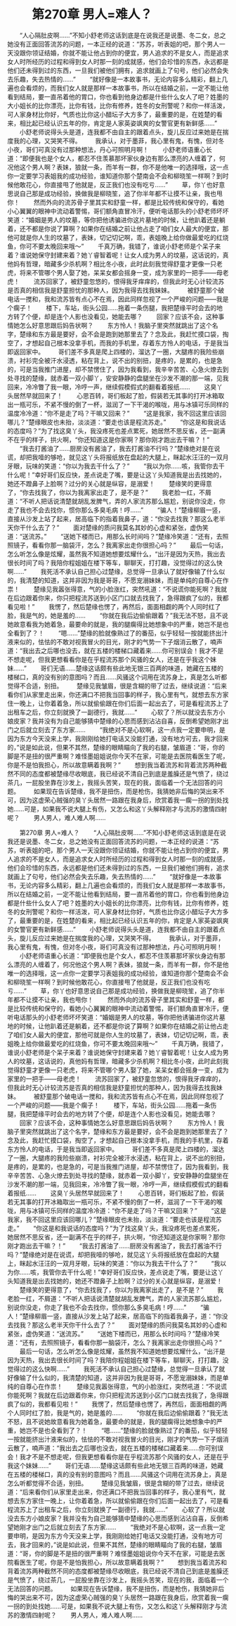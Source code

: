# 　　第270章 男人=难人？
　　“人心隔肚皮啊……”不知小舒老师这话到底是在说我还是说墨、冬二女，总之她没有正面回答流苏的问题，一本正经的说道：“苏苏，听表姐的吧，那个男人一天没跟你领证结婚，你就不能让他占到你的便宜，男人追求的不是女人，而是追求女人时所经历的过程和得到女人时那一刻的成就感，他们会珍惜的东西，永远都是他们还未得到过的东西，一旦我们被他们拥有，追求就画上了句号，他们必然会失去乐趣，失去热情的……”
　　“就好像是一本故事书，无论内容多么精彩，翻上几遍也会看烦的，而我们女人就是那样一本故事书，所以在结婚之前，一定不能让他看到结局，要一直吊着他的胃口，你也看到他身边都是什些什么女人了吧？姓墨的大小姐长的比你漂亮，比你有钱，比你有修养，姓冬的女刑警呢？和你一样活泼，可人家身材比你好，气质也比你这小醋坛子大方多了，最重要的是，在姓楚的看来，相比起已经认识五年的你，肯定是人家英姿飒爽的女警官更有新鲜感……”
　　小舒老师说得头头是道，连我都不由自主的跟着点头，旋儿反应过来她是在揣度我的心理，又哭笑不得。
　　我承认，对于墨菲，我心里有鬼，有愧，但对冬小夜，哥们可真没有过那种想法，丹心可照明月啊！
　　小舒老师语重心长道：“即便我也是个女人，都忍不住羡慕那坏家伙身边有那么漂亮的人缠着了，何况他这个男人啊？表妹，狼就一条，而羊有一群，你不是他唯一的选择哦，这一点你一定要学习表姐我的成功经验，谁知道你那个楚南会不会和柳晓笙一样啊？到时候他敢花心，你直接甩了他就是，反正我们也没有吃亏……”
　　草，你丫也好意思说自己那是成功经验，换做我是柳晓笙，追了你半年都不让摸不让亲，我也甩你！
　　然而外向的流苏骨子里其实和舒童一样，都是比较传统和保守的，看她小心翼翼的眼神中流动着警惕，哥们额角直冒冷汗，便听电话那头的小舒老师坏坏笑道：“婚姻是男人的坟墓，等你把他诱骗进你这片墓地的时候，让他趴着还是躺着，还不都是你说了算啊？如果你在结婚之前让他占走了咱们女人最大的便宜，那他可就是你人生的坟墓了，表妹，切记切记啊，乖，表姐晚上给你做最爱吃的红烧鱼，你可不要太晚回来哦～”
　　千真万确，我错了，谁说小舒老师是个呆子来着？谁说她保守封建来着？她丫睿智着呢！让女人成为男人的坟墓，这话说的，真他妈有哲理，暗藏多少杀机啊？相比冬小夜，此时此刻我觉得舒童才更像一只老虎，将来不管哪个男人娶了她，呆呆女都会摇身一变，成为家里的一把手——母老虎！
　　流苏回家了，被舒童忽悠的，恨得我牙痒痒的，但我此时无心计较流苏是否真的相信我是舒童担忧的那种人，因为我得去找我妹妹。
　　被舒童那个破电话一搅和，我和流苏皆有点心不在焉，因此同样忽视了一个严峻的问题——我是个瘸子！
　　楼下，车站，街头公园……拖着一条伤腿，我把楚缘平时会去的地方转了个便，却是连个人影也没看见，她能去哪？
　　回家？应该不会，这种事情她怎么好意思跟后妈告状啊？
　　东方怜人！我脑子里突然就跳出了这个名字，楚缘和东方最是要好，会不会是跑到她那里去了？念及此，我赶忙摸口袋，掏空了，才想起自己根本没拿手机，而我的手机里，存着东方怜人的电话，于是我当即返回家中。
　　哥们差不多真是爬上四楼的，溜达了一圈，大腿疼的我险些崩溃，衬衫完全被汗水浸透，粘在背上，说不出的别扭，是疼的，是累的，也是急的，可是当我推门进屋，却不禁愣住了，因为我看到，我辛辛苦苦、心急火燎去到处寻找的楚缘，就赤着一双小脚丫，安安静静的盘腿坐在沙发不潮的那一端，见我回来，冷冷瞥了我一眼，冷哼一声，继续假模假式的翻看着报纸……
　　这臭丫头居然早就回来了！
　　心思百转，哥们板起了脸，假装若无其事的打开冰箱取出一瓶可乐，不紧不慢的倒了一杯，滋润了一下干渴的喉咙，用与冰镇可乐同样的温度冷冷道：“你不是走了吗？干嘛又回来？”
　　“这是我家，我不回这里应该回哪儿？”楚缘眼皮也未抬，淡淡道：“要走也该是程流苏走。”
　　“你这是和我说话的态度吗？”为了找这臭丫头，我没疼死也差点累死，她居然不思反省，还一副满不在乎的样子，拱火啊，“你还知道这是你家啊？那你刚才跑出去干嘛？！”
　　“我去打酱油了……厨房没有酱油了，我去打酱油不行吗？”楚缘绝对是在说谎，却把我噎的够呛，就见这丫头将报纸放在盘起的大腿上，眯起水汪汪的一双月牙眼，玩味的笑道：“你以为我去干什么了？”
　　“我以为你……咳，我管你去干什么呢！”幸好哥们反应快，差点说走了嘴，要是让这丫头知道我是出去找她的，她还不蹬鼻子上脸啊？过分的关心就是纵容，是溺爱！
　　楚缘笑的更得意了，“你去找我了，你以为我离家出走了，是不是？”
　　我老脸一红，不屑道：“不听人把话说清楚就胡乱发脾气，弄的人家流苏那么尴尬，别说你没走，你走了我也不会去找你，惯你那么多臭毛病！哼……”
　　“骗人！”楚缘柳眉一竖，直接从沙发上站了起来，居高临下的指着我鼻子，道：“你没去找我？那这么老半天你干什么去了？”
　　面对楚缘的质问我莫名其妙的心虚和紧张，虚伪笑道：“送流苏。”
　　“送她下楼而已，用那么长时间吗？”楚缘冷笑道：“还有，去照照镜子，看看你那一脑袋汗，怎么？我离家出走你很担心吗？”
　　最后一句话，怎么听怎么像是炫耀，虽然我不知道她想要炫耀什么，“出汗是因为天热，我出去很长时间了吗？我陪你程姐姐在楼下等车，聊聊天，打打趣，没觉得过的这么快啊……”
　　我死活不承认自己担心过楚缘，总觉得一旦承认了就好像输了什么似的，我清楚的知道，这并非因为我是哥哥，不愿宠溺妹妹，而是单纯的自尊心在作祟！
　　楚缘见我嚣张得意，气的小脸涨红，突然吼道：“不说谎你能死啊？我就在后边跟着你来，你只把程流苏送到小区门口就去找我了，急得跟疯了似的，我都看见啦！”
　　我愣了，然后楚缘也愣了，再然后，面面相觑的两个人同时红了脸，我是气的，她是羞的……
　　“你就在我后边偷偷跟着？”我无法不怒，且不说她故意看我为她着急，最要命的就是，我的腿瘸得比她想象中的严重，她岂不是也全看到了？！
　　“嗯……”楚缘的脸就像熟过了的番茄，似乎轻轻一按就能挤出汁液来似的，怯怯的不敢对视我冒火的目光，刚才的气势一下子烟消云散了，喃声道：“我出去之后哪也没去，就在五楼的楼梯口藏着来……你可别误会！我才不是不想走呢，但我更想看看你是在乎程流苏那个风骚的女人，还是在乎我这个妹妹……”
　　哥们无语……楚缘这话颇有些此地无银三百两的味道，她藏在五楼的楼梯口，真的没有别的意图吗？而且……风骚这个词用在流苏身上，真是怎么听都觉得不合适，别扭。
　　楚缘见我皱眉，很是含糊的带了过去，继续说道：“后来看你们从家里走出来，你还满口不把我当回事的样子，我心里有气，就想去东方家住一晚上，让你着着急，所以就偷偷跟在你们后面一起出去了，可是看程流苏上了出租车之后，你立刻就换了一副德行，我就……”
　　心软了？所以就没去东方小娘皮家？我并没有为自己能够猜中楚缘的心思而感到沾沾自喜，反倒希望她刚才出门之后就立刻去了东方家……
　　“我绝对不是心软啊，这一点我一定要申明，是因为东方今天没来上学，我刚刚给她打电话又没能打通，没有地方可去，我才回来的，”说是如此说，但果不其然，楚缘的眼睛瞄向了我的右腿，皱眉道：“哥，你的脚是不是扭的很严重啊？难怪墨姐姐说你今天不在家，可能是去医院看医生了呢，你是不是怕我担心，所以故意瞒着我啊？”
　　想到我当着流苏和背着流苏两种截然不同的态度都被楚缘尽收眼底，我已经说不清自己到底是羞臊还是气愤了，绕过茶几，一屁股坐靠在沙发上，我摇头苦笑，现在的我，面临着一个无法回答的问题。
　　如果现在告诉楚缘，我不是扭伤，而是枪伤，我猜她非后悔的哭出来不可，因为这虚荣心贼强的臭丫头居然一路跟在我身后，欣赏着我一瘸一拐的到处找她……可是，如果我不说大腿上有伤，又怎么和这丫头解释刚才与流苏的激情四射呢？
　　男人男人，难人难人啊……

　　第270章 男人=难人？
　　“人心隔肚皮啊……”不知小舒老师这话到底是在说我还是说墨、冬二女，总之她没有正面回答流苏的问题，一本正经的说道：“苏苏，听表姐的吧，那个男人一天没跟你领证结婚，你就不能让他占到你的便宜，男人追求的不是女人，而是追求女人时所经历的过程和得到女人时那一刻的成就感，他们会珍惜的东西，永远都是他们还未得到过的东西，一旦我们被他们拥有，追求就画上了句号，他们必然会失去乐趣，失去热情的……”
　　“就好像是一本故事书，无论内容多么精彩，翻上几遍也会看烦的，而我们女人就是那样一本故事书，所以在结婚之前，一定不能让他看到结局，要一直吊着他的胃口，你也看到他身边都是什些什么女人了吧？姓墨的大小姐长的比你漂亮，比你有钱，比你有修养，姓冬的女刑警呢？和你一样活泼，可人家身材比你好，气质也比你这小醋坛子大方多了，最重要的是，在姓楚的看来，相比起已经认识五年的你，肯定是人家英姿飒爽的女警官更有新鲜感……”
　　小舒老师说得头头是道，连我都不由自主的跟着点头，旋儿反应过来她是在揣度我的心理，又哭笑不得。
　　我承认，对于墨菲，我心里有鬼，有愧，但对冬小夜，哥们可真没有过那种想法，丹心可照明月啊！
　　小舒老师语重心长道：“即便我也是个女人，都忍不住羡慕那坏家伙身边有那么漂亮的人缠着了，何况他这个男人啊？表妹，狼就一条，而羊有一群，你不是他唯一的选择哦，这一点你一定要学习表姐我的成功经验，谁知道你那个楚南会不会和柳晓笙一样啊？到时候他敢花心，你直接甩了他就是，反正我们也没有吃亏……”
　　草，你丫也好意思说自己那是成功经验，换做我是柳晓笙，追了你半年都不让摸不让亲，我也甩你！
　　然而外向的流苏骨子里其实和舒童一样，都是比较传统和保守的，看她小心翼翼的眼神中流动着警惕，哥们额角直冒冷汗，便听电话那头的小舒老师坏坏笑道：“婚姻是男人的坟墓，等你把他诱骗进你这片墓地的时候，让他趴着还是躺着，还不都是你说了算啊？如果你在结婚之前让他占走了咱们女人最大的便宜，那他可就是你人生的坟墓了，表妹，切记切记啊，乖，表姐晚上给你做最爱吃的红烧鱼，你可不要太晚回来哦～”
　　千真万确，我错了，谁说小舒老师是个呆子来着？谁说她保守封建来着？她丫睿智着呢！让女人成为男人的坟墓，这话说的，真他妈有哲理，暗藏多少杀机啊？相比冬小夜，此时此刻我觉得舒童才更像一只老虎，将来不管哪个男人娶了她，呆呆女都会摇身一变，成为家里的一把手——母老虎！
　　流苏回家了，被舒童忽悠的，恨得我牙痒痒的，但我此时无心计较流苏是否真的相信我是舒童担忧的那种人，因为我得去找我妹妹。
　　被舒童那个破电话一搅和，我和流苏皆有点心不在焉，因此同样忽视了一个严峻的问题——我是个瘸子！
　　楼下，车站，街头公园……拖着一条伤腿，我把楚缘平时会去的地方转了个便，却是连个人影也没看见，她能去哪？
　　回家？应该不会，这种事情她怎么好意思跟后妈告状啊？
　　东方怜人！我脑子里突然就跳出了这个名字，楚缘和东方最是要好，会不会是跑到她那里去了？念及此，我赶忙摸口袋，掏空了，才想起自己根本没拿手机，而我的手机里，存着东方怜人的电话，于是我当即返回家中。
　　哥们差不多真是爬上四楼的，溜达了一圈，大腿疼的我险些崩溃，衬衫完全被汗水浸透，粘在背上，说不出的别扭，是疼的，是累的，也是急的，可是当我推门进屋，却不禁愣住了，因为我看到，我辛辛苦苦、心急火燎去到处寻找的楚缘，就赤着一双小脚丫，安安静静的盘腿坐在沙发不潮的那一端，见我回来，冷冷瞥了我一眼，冷哼一声，继续假模假式的翻看着报纸……
　　这臭丫头居然早就回来了！
　　心思百转，哥们板起了脸，假装若无其事的打开冰箱取出一瓶可乐，不紧不慢的倒了一杯，滋润了一下干渴的喉咙，用与冰镇可乐同样的温度冷冷道：“你不是走了吗？干嘛又回来？”
　　“这是我家，我不回这里应该回哪儿？”楚缘眼皮也未抬，淡淡道：“要走也该是程流苏走。”
　　“你这是和我说话的态度吗？”为了找这臭丫头，我没疼死也差点累死，她居然不思反省，还一副满不在乎的样子，拱火啊，“你还知道这是你家啊？那你刚才跑出去干嘛？！”
　　“我去打酱油了……厨房没有酱油了，我去打酱油不行吗？”楚缘绝对是在说谎，却把我噎的够呛，就见这丫头将报纸放在盘起的大腿上，眯起水汪汪的一双月牙眼，玩味的笑道：“你以为我去干什么了？”
　　“我以为你……咳，我管你去干什么呢！”幸好哥们反应快，差点说走了嘴，要是让这丫头知道我是出去找她的，她还不蹬鼻子上脸啊？过分的关心就是纵容，是溺爱！
　　楚缘笑的更得意了，“你去找我了，你以为我离家出走了，是不是？”
　　我老脸一红，不屑道：“不听人把话说清楚就胡乱发脾气，弄的人家流苏那么尴尬，别说你没走，你走了我也不会去找你，惯你那么多臭毛病！哼……”
　　“骗人！”楚缘柳眉一竖，直接从沙发上站了起来，居高临下的指着我鼻子，道：“你没去找我？那这么老半天你干什么去了？”
　　面对楚缘的质问我莫名其妙的心虚和紧张，虚伪笑道：“送流苏。”
　　“送她下楼而已，用那么长时间吗？”楚缘冷笑道：“还有，去照照镜子，看看你那一脑袋汗，怎么？我离家出走你很担心吗？”
　　最后一句话，怎么听怎么像是炫耀，虽然我不知道她想要炫耀什么，“出汗是因为天热，我出去很长时间了吗？我陪你程姐姐在楼下等车，聊聊天，打打趣，没觉得过的这么快啊……”
　　我死活不承认自己担心过楚缘，总觉得一旦承认了就好像输了什么似的，我清楚的知道，这并非因为我是哥哥，不愿宠溺妹妹，而是单纯的自尊心在作祟！
　　楚缘见我嚣张得意，气的小脸涨红，突然吼道：“不说谎你能死啊？我就在后边跟着你来，你只把程流苏送到小区门口就去找我了，急得跟疯了似的，我都看见啦！”
　　我愣了，然后楚缘也愣了，再然后，面面相觑的两个人同时红了脸，我是气的，她是羞的……
　　“你就在我后边偷偷跟着？”我无法不怒，且不说她故意看我为她着急，最要命的就是，我的腿瘸得比她想象中的严重，她岂不是也全看到了？！
　　“嗯……”楚缘的脸就像熟过了的番茄，似乎轻轻一按就能挤出汁液来似的，怯怯的不敢对视我冒火的目光，刚才的气势一下子烟消云散了，喃声道：“我出去之后哪也没去，就在五楼的楼梯口藏着来……你可别误会！我才不是不想走呢，但我更想看看你是在乎程流苏那个风骚的女人，还是在乎我这个妹妹……”
　　哥们无语……楚缘这话颇有些此地无银三百两的味道，她藏在五楼的楼梯口，真的没有别的意图吗？而且……风骚这个词用在流苏身上，真是怎么听都觉得不合适，别扭。
　　楚缘见我皱眉，很是含糊的带了过去，继续说道：“后来看你们从家里走出来，你还满口不把我当回事的样子，我心里有气，就想去东方家住一晚上，让你着着急，所以就偷偷跟在你们后面一起出去了，可是看程流苏上了出租车之后，你立刻就换了一副德行，我就……”
　　心软了？所以就没去东方小娘皮家？我并没有为自己能够猜中楚缘的心思而感到沾沾自喜，反倒希望她刚才出门之后就立刻去了东方家……
　　“我绝对不是心软啊，这一点我一定要申明，是因为东方今天没来上学，我刚刚给她打电话又没能打通，没有地方可去，我才回来的，”说是如此说，但果不其然，楚缘的眼睛瞄向了我的右腿，皱眉道：“哥，你的脚是不是扭的很严重啊？难怪墨姐姐说你今天不在家，可能是去医院看医生了呢，你是不是怕我担心，所以故意瞒着我啊？”
　　想到我当着流苏和背着流苏两种截然不同的态度都被楚缘尽收眼底，我已经说不清自己到底是羞臊还是气愤了，绕过茶几，一屁股坐靠在沙发上，我摇头苦笑，现在的我，面临着一个无法回答的问题。
　　如果现在告诉楚缘，我不是扭伤，而是枪伤，我猜她非后悔的哭出来不可，因为这虚荣心贼强的臭丫头居然一路跟在我身后，欣赏着我一瘸一拐的到处找她……可是，如果我不说大腿上有伤，又怎么和这丫头解释刚才与流苏的激情四射呢？
　　男人男人，难人难人啊……

